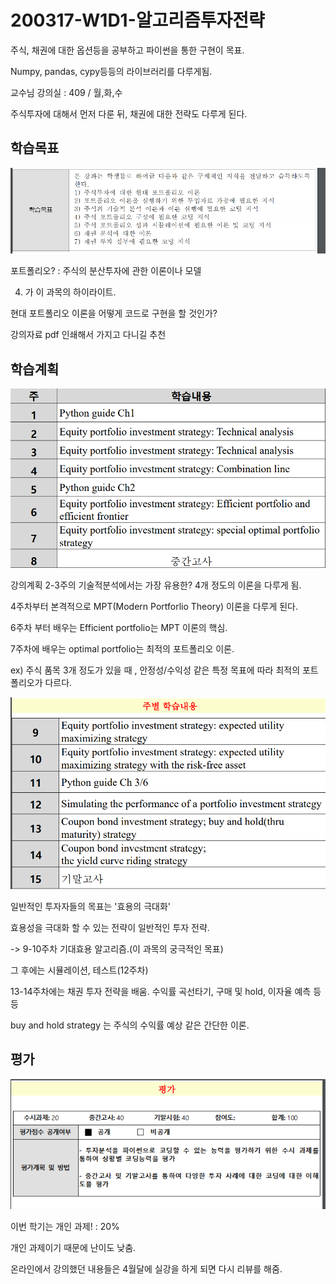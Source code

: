 # 200317-W1D1-알고리즘투자전략



주식, 채권에 대한 옵션등을 공부하고 파이썬을 통한 구현이 목표.



Numpy, pandas, cypy등등의 라이브러리를 다루게됨.



교수님 강의실 : 409 / 월,화,수





주식투자에 대해서 먼저 다룬 뒤, 채권에 대한 전략도 다루게 된다.





## 학습목표



![1584404164935](assets/1584404164935.png)







포트폴리오? : 주식의 분산투자에 관한 이론이나 모델 



4) 가 이 과목의 하이라이트.



현대 포트폴리오 이론을 어떻게 코드로 구현을 할 것인가?







강의자료 pdf 인쇄해서 가지고 다니길 추천





## 학습계획

![1584405695628](assets/1584405695628.png)

강의계획 2-3주의 기술적분석에서는 가장 유용한? 4개 정도의 이론을 다루게 됨.



4주차부터 본격적으로 MPT(Modern Portforlio Theory) 이론을 다루게 된다.



6주차 부터 배우는 Efficient portfolio는 MPT 이론의 핵심.



7주차에 배우는 optimal portfolio는 최적의 포트폴리오 이론. 

ex) 주식 품목 3개 정도가 있을 때 , 안정성/수익성 같은 특정 목표에 따라 최적의 포트폴리오가 다르다.





![1584405912492](assets/1584405912492.png)



일반적인 투자자들의 목표는 '효용의 극대화'



효용성을 극대화 할 수 있는 전략이 일반적인 투자 전략. 

-> 9-10주차 기대효용 알고리즘.(이 과목의 궁극적인 목표)





그 후에는 시뮬레이션, 테스트(12주차)



13-14주차에는 채권 투자 전략을 배움. 수익률 곡선타기, 구매 및 hold, 이자율 예측 등등

buy and hold strategy 는 주식의 수익률 예상 같은 간단한 이론.





## 평가

![1584406188625](assets/1584406188625.png)

이번 학기는 개인 과제! : 20%

개인 과제이기 때문에 난이도 낮춤.





온라인에서 강의했던 내용들은 4월달에 실강을 하게 되면 다시 리뷰를 해줌.